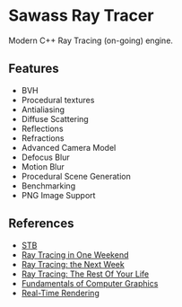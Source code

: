 # Sawass Ray Tracer

Modern C++ Ray Tracing (on-going) engine.

## Features

* BVH
* Procedural textures
* Antialiasing
* Diffuse Scattering
* Reflections
* Refractions
* Advanced Camera Model
* Defocus Blur
* Motion Blur
* Procedural Scene Generation
* Benchmarking
* PNG Image Support

## References

* [STB](https://github.com/nothings/stb)
* [Ray Tracing in One Weekend](https://www.amazon.com/Ray-Tracing-Weekend-Minibooks-Book-ebook/dp/B01B5AODD8)
* [Ray Tracing: the Next Week](https://www.amazon.com/gp/product/B01CO7PQ8C/ref=series_rw_dp_sw)
* [Ray Tracing: The Rest Of Your Life](https://www.amazon.com/gp/product/B01DN58P8C/ref=series_rw_dp_sw)
* [Fundamentals of Computer Graphics](https://www.amazon.com/Fundamentals-Computer-Graphics-Fourth-Marschner/dp/1482229390/ref=pd_lpo_sbs_14_t_0?_encoding=UTF8&psc=1&refRID=MJ8JKQAG9T8DVEQGBB8C)
* [Real-Time Rendering](http://www.realtimerendering.com/)
